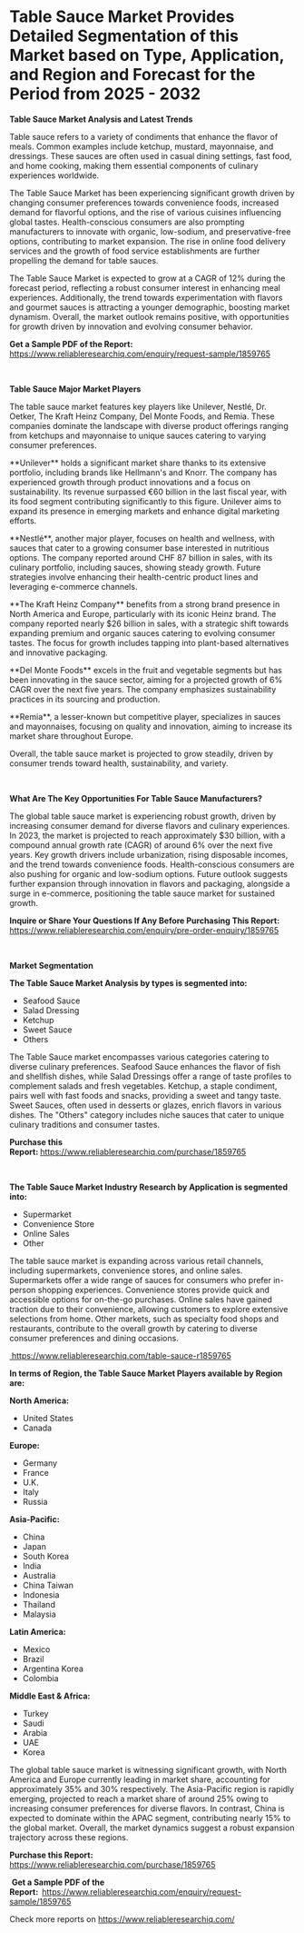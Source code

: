 <p><h1>Table Sauce Market Provides Detailed Segmentation of this Market based on Type, Application, and Region and Forecast for the Period from 2025 - 2032</h1></p><p><strong>Table Sauce Market Analysis and Latest Trends</strong></p>
<p><p>Table sauce refers to a variety of condiments that enhance the flavor of meals. Common examples include ketchup, mustard, mayonnaise, and dressings. These sauces are often used in casual dining settings, fast food, and home cooking, making them essential components of culinary experiences worldwide.</p><p>The Table Sauce Market has been experiencing significant growth driven by changing consumer preferences towards convenience foods, increased demand for flavorful options, and the rise of various cuisines influencing global tastes. Health-conscious consumers are also prompting manufacturers to innovate with organic, low-sodium, and preservative-free options, contributing to market expansion. The rise in online food delivery services and the growth of food service establishments are further propelling the demand for table sauces.</p><p>The Table Sauce Market is expected to grow at a CAGR of 12% during the forecast period, reflecting a robust consumer interest in enhancing meal experiences. Additionally, the trend towards experimentation with flavors and gourmet sauces is attracting a younger demographic, boosting market dynamism. Overall, the market outlook remains positive, with opportunities for growth driven by innovation and evolving consumer behavior.</p></p>
<p><strong>Get a Sample PDF of the Report:&nbsp;</strong> <a href="https://www.reliableresearchiq.com/enquiry/request-sample/1859765?utm_campaign=2042&utm_medium=2&utm_source=Github&utm_content=ia&utm_term=28022025&utm_id=table-sauce">https://www.reliableresearchiq.com/enquiry/request-sample/1859765</a></p>
<p>&nbsp;</p>
<p><strong>Table Sauce Major Market Players</strong></p>
<p><p>The table sauce market features key players like Unilever, Nestlé, Dr. Oetker, The Kraft Heinz Company, Del Monte Foods, and Remia. These companies dominate the landscape with diverse product offerings ranging from ketchups and mayonnaise to unique sauces catering to varying consumer preferences.</p><p>**Unilever** holds a significant market share thanks to its extensive portfolio, including brands like Hellmann's and Knorr. The company has experienced growth through product innovations and a focus on sustainability. Its revenue surpassed €60 billion in the last fiscal year, with its food segment contributing significantly to this figure. Unilever aims to expand its presence in emerging markets and enhance digital marketing efforts.</p><p>**Nestlé**, another major player, focuses on health and wellness, with sauces that cater to a growing consumer base interested in nutritious options. The company reported around CHF 87 billion in sales, with its culinary portfolio, including sauces, showing steady growth. Future strategies involve enhancing their health-centric product lines and leveraging e-commerce channels.</p><p>**The Kraft Heinz Company** benefits from a strong brand presence in North America and Europe, particularly with its iconic Heinz brand. The company reported nearly $26 billion in sales, with a strategic shift towards expanding premium and organic sauces catering to evolving consumer tastes. The focus for growth includes tapping into plant-based alternatives and innovative packaging.</p><p>**Del Monte Foods** excels in the fruit and vegetable segments but has been innovating in the sauce sector, aiming for a projected growth of 6% CAGR over the next five years. The company emphasizes sustainability practices in its sourcing and production.</p><p>**Remia**, a lesser-known but competitive player, specializes in sauces and mayonnaises, focusing on quality and innovation, aiming to increase its market share throughout Europe.</p><p>Overall, the table sauce market is projected to grow steadily, driven by consumer trends toward health, sustainability, and variety.</p></p>
<p>&nbsp;</p>
<p><strong>What Are The Key Opportunities For Table Sauce Manufacturers?</strong></p>
<p><p>The global table sauce market is experiencing robust growth, driven by increasing consumer demand for diverse flavors and culinary experiences. In 2023, the market is projected to reach approximately $30 billion, with a compound annual growth rate (CAGR) of around 6% over the next five years. Key growth drivers include urbanization, rising disposable incomes, and the trend towards convenience foods. Health-conscious consumers are also pushing for organic and low-sodium options. Future outlook suggests further expansion through innovation in flavors and packaging, alongside a surge in e-commerce, positioning the table sauce market for sustained growth.</p></p>
<p><strong>Inquire or Share Your Questions If Any Before Purchasing This Report:</strong> <a href="https://www.reliableresearchiq.com/enquiry/pre-order-enquiry/1859765?utm_campaign=2042&utm_medium=2&utm_source=Github&utm_content=ia&utm_term=28022025&utm_id=table-sauce">https://www.reliableresearchiq.com/enquiry/pre-order-enquiry/1859765</a></p>
<p>&nbsp;</p>
<p><strong>Market Segmentation</strong></p>
<p><strong>The Table Sauce Market Analysis by types is segmented into:</strong></p>
<p><ul><li>Seafood Sauce</li><li>Salad Dressing</li><li>Ketchup</li><li>Sweet Sauce</li><li>Others</li></ul></p>
<p><p>The Table Sauce market encompasses various categories catering to diverse culinary preferences. Seafood Sauce enhances the flavor of fish and shellfish dishes, while Salad Dressings offer a range of taste profiles to complement salads and fresh vegetables. Ketchup, a staple condiment, pairs well with fast foods and snacks, providing a sweet and tangy taste. Sweet Sauces, often used in desserts or glazes, enrich flavors in various dishes. The "Others" category includes niche sauces that cater to unique culinary traditions and consumer tastes.</p></p>
<p><strong>Purchase this Report:&nbsp;</strong><a href="https://www.reliableresearchiq.com/purchase/1859765?utm_campaign=2042&utm_medium=2&utm_source=Github&utm_content=ia&utm_term=28022025&utm_id=table-sauce">https://www.reliableresearchiq.com/purchase/1859765</a></p>
<p>&nbsp;</p>
<p><strong>The Table Sauce Market Industry Research by Application is segmented into:</strong></p>
<p><ul><li>Supermarket</li><li>Convenience Store</li><li>Online Sales</li><li>Other</li></ul></p>
<p><p>The table sauce market is expanding across various retail channels, including supermarkets, convenience stores, and online sales. Supermarkets offer a wide range of sauces for consumers who prefer in-person shopping experiences. Convenience stores provide quick and accessible options for on-the-go purchases. Online sales have gained traction due to their convenience, allowing customers to explore extensive selections from home. Other markets, such as specialty food shops and restaurants, contribute to the overall growth by catering to diverse consumer preferences and dining occasions.</p></p>
<p><a href="https://www.reliableresearchiq.com/table-sauce-r1859765?utm_campaign=2042&utm_medium=2&utm_source=Github&utm_content=ia&utm_term=28022025&utm_id=table-sauce">&nbsp;https://www.reliableresearchiq.com/table-sauce-r1859765</a></p>
<p><strong>In terms of Region, the Table Sauce Market Players available by Region are:</strong></p>
<p>
    <p> <strong> North America: </strong>
        <ul>
            <li>United States</li>
            <li>Canada</li>
        </ul>
        </p> 
    <p> <strong> Europe: </strong>
        <ul>
            <li>Germany</li>
            <li>France</li>
            <li>U.K.</li>
            <li>Italy</li>
            <li>Russia</li>
        </ul>
        </p> 
    <p> <strong> Asia-Pacific: </strong>
        <ul>
            <li>China</li>
            <li>Japan</li>
            <li>South Korea</li>
            <li>India</li>
            <li>Australia</li>
            <li>China Taiwan</li>
            <li>Indonesia</li>
            <li>Thailand</li>
            <li>Malaysia</li>
        </ul>
        </p> 
    <p> <strong> Latin America: </strong>
        <ul>
            <li>Mexico</li>
            <li>Brazil</li>
            <li>Argentina Korea</li>
            <li>Colombia</li>
        </ul>
        </p> 
    <p> <strong> Middle East & Africa: </strong>
        <ul>
            <li>Turkey</li>
            <li>Saudi</li>
            <li>Arabia</li>
            <li>UAE</li>
            <li>Korea</li>
        </ul>
    </p>
    </p>
<p><p>The global table sauce market is witnessing significant growth, with North America and Europe currently leading in market share, accounting for approximately 35% and 30% respectively. The Asia-Pacific region is rapidly emerging, projected to reach a market share of around 25% owing to increasing consumer preferences for diverse flavors. In contrast, China is expected to dominate within the APAC segment, contributing nearly 15% to the global market. Overall, the market dynamics suggest a robust expansion trajectory across these regions.</p></p>
<p><strong>Purchase this Report: </strong><a href="https://www.reliableresearchiq.com/purchase/1859765?utm_campaign=2042&utm_medium=2&utm_source=Github&utm_content=ia&utm_term=28022025&utm_id=table-sauce">https://www.reliableresearchiq.com/purchase/1859765</a></p>
<p>&nbsp;<strong>Get a Sample PDF of the Report:&nbsp;&nbsp;</strong><a href="https://www.reliableresearchiq.com/enquiry/request-sample/1859765?utm_campaign=2042&utm_medium=2&utm_source=Github&utm_content=ia&utm_term=28022025&utm_id=table-sauce">https://www.reliableresearchiq.com/enquiry/request-sample/1859765</a></p>
<p><strong></strong></p>
<p>Check more reports on <a href="https://www.reliableresearchiq.com/?utm_campaign=2042&utm_medium=2&utm_source=Github&utm_content=ia&utm_term=28022025&utm_id=table-sauce">https://www.reliableresearchiq.com/</a></p>